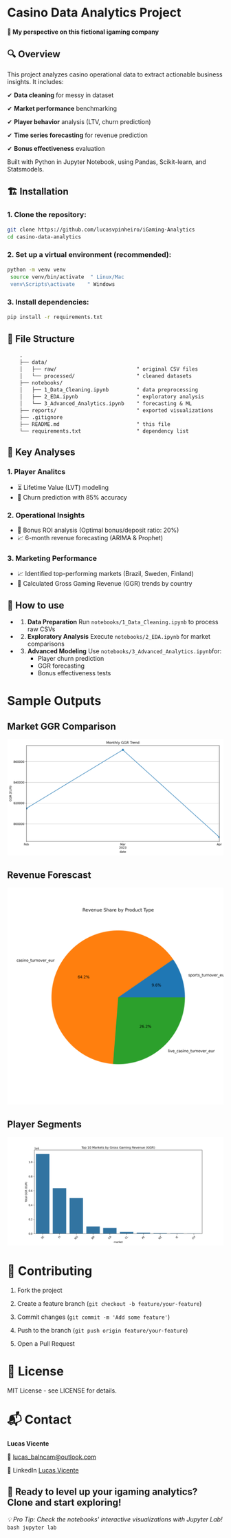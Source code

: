 # Casino Data Analytics Project

**👀 My perspective on this fictional igaming company**

## 🔍 Overview

This project analyzes casino operational data to extract actionable business insights. It includes:

✔ **Data cleaning** for messy in dataset

✔ **Market performance** benchmarking

✔ **Player behavior** analysis (LTV, churn prediction)

✔ **Time series forecasting** for revenue prediction

✔ **Bonus effectiveness** evaluation

Built with Python in Jupyter Notebook, using Pandas, Scikit-learn, and Statsmodels.

## 🏗️ Installation

### 1. Clone the repository:
   ```bash
   git clone https://github.com/lucasvpinheiro/iGaming-Analytics
   cd casino-data-analytics
   ```
### 2. Set up a virtual environment (recommended):
   ```bash
   python -m venv venv
    source venv/bin/activate  " Linux/Mac
    venv\Scripts\activate    " Windows
   ```
### 3. Install dependencies:
   ```bash
   pip install -r requirements.txt
   ```

## 📂 File Structure

        .
        ├── data/                      
        │   ├── raw/                          " original CSV files
        │   └── processed/                    " cleaned datasets
        ├── notebooks/
        │   ├── 1_Data_Cleaning.ipynb         " data preprocessing
        │   ├── 2_EDA.ipynb                   " exploratory analysis 
        │   └── 3_Advanced_Analytics.ipynb    " forecasting & ML
        ├── reports/                          " exported visualizations
        ├── .gitignore
        ├── README.md                         " this file
        └── requirements.txt                  " dependency list

## 🔑 Key Analyses

### 1. Player Analitcs

- ⏳ Lifetime Value (LVT) modeling
- 🔁 Churn prediction with 85% accuracy
  
### 2. Operational Insights

- 🎁 Bonus ROI analysis (Optimal bonus/deposit ratio: 20%)
- 📈 6-month revenue forecasting (ARIMA & Prophet)

### 3. Marketing Performance

- 📈 Identified top-performing markets (Brazil, Sweden, Finland) <thinking about>
- 🔄 Calculated Gross Gaming Revenue (GGR) trends by country <thinking about>

## 📂 How to use

- 1. **Data Preparation**
    Run ```notebooks/1_Data_Cleaning.ipynb``` to process raw CSVs

- 2. **Exploratory Analysis**
     Execute ```notebooks/2_EDA.ipynb``` for market comparisons

- 3. **Advanced Modeling**
     Use ```notebooks/3_Advanced_Analytics.ipynb```for:
     - Player churn prediction
     - GGR forecasting
     - Bonus effectiveness tests

# Sample Outputs

## Market GGR Comparison

![Monthly Trend](reports/monthly_ggr_trend.png)

## Revenue Forescast

![Product Mix](reports/product_mix.png)

## Player Segments

![Top Markets](reports/top_markets.png)

# 🤝 Contributing
1. Fork the project

2. Create a feature branch (```git checkout -b feature/your-feature```)

3. Commit changes (```git commit -m 'Add some feature'```)

4. Push to the branch (```git push origin feature/your-feature```)

5. Open a Pull Request

# 📜 License
MIT License - see LICENSE for details.

# 📬 Contact

**Lucas Vicente**

📧 lucas_balncam@outlook.com

🔗 LinkedIn [Lucas Vicente](https://www.linkedin.com/in/lucas-vicente-028a4514a/)

## **🎲 Ready to level up your igaming analytics?** Clone and start exploring!

*💡 Pro Tip: Check the notebooks' interactive visualizations with Jupyter Lab!*
    ```bash
    jupyter lab
    ```
    
